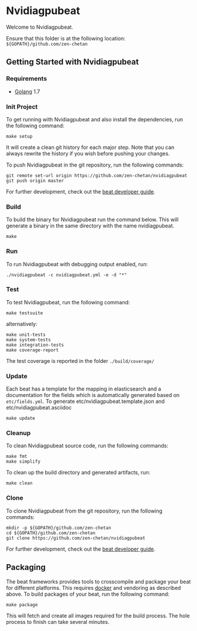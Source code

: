 # Nvidiagpubeat

Welcome to Nvidiagpubeat.

Ensure that this folder is at the following location:
`${GOPATH}/github.com/zen-chetan`

## Getting Started with Nvidiagpubeat

### Requirements

* [Golang](https://golang.org/dl/) 1.7

### Init Project
To get running with Nvidiagpubeat and also install the
dependencies, run the following command:

```
make setup
```

It will create a clean git history for each major step. Note that you can always rewrite the history if you wish before pushing your changes.

To push Nvidiagpubeat in the git repository, run the following commands:

```
git remote set-url origin https://github.com/zen-chetan/nvidiagpubeat
git push origin master
```

For further development, check out the [beat developer guide](https://www.elastic.co/guide/en/beats/libbeat/current/new-beat.html).

### Build

To build the binary for Nvidiagpubeat run the command below. This will generate a binary
in the same directory with the name nvidiagpubeat.

```
make
```


### Run

To run Nvidiagpubeat with debugging output enabled, run:

```
./nvidiagpubeat -c nvidiagpubeat.yml -e -d "*"
```


### Test

To test Nvidiagpubeat, run the following command:

```
make testsuite
```

alternatively:
```
make unit-tests
make system-tests
make integration-tests
make coverage-report
```

The test coverage is reported in the folder `./build/coverage/`

### Update

Each beat has a template for the mapping in elasticsearch and a documentation for the fields
which is automatically generated based on `etc/fields.yml`.
To generate etc/nvidiagpubeat.template.json and etc/nvidiagpubeat.asciidoc

```
make update
```


### Cleanup

To clean  Nvidiagpubeat source code, run the following commands:

```
make fmt
make simplify
```

To clean up the build directory and generated artifacts, run:

```
make clean
```


### Clone

To clone Nvidiagpubeat from the git repository, run the following commands:

```
mkdir -p ${GOPATH}/github.com/zen-chetan
cd ${GOPATH}/github.com/zen-chetan
git clone https://github.com/zen-chetan/nvidiagpubeat
```


For further development, check out the [beat developer guide](https://www.elastic.co/guide/en/beats/libbeat/current/new-beat.html).


## Packaging

The beat frameworks provides tools to crosscompile and package your beat for different platforms. This requires [docker](https://www.docker.com/) and vendoring as described above. To build packages of your beat, run the following command:

```
make package
```

This will fetch and create all images required for the build process. The hole process to finish can take several minutes.

